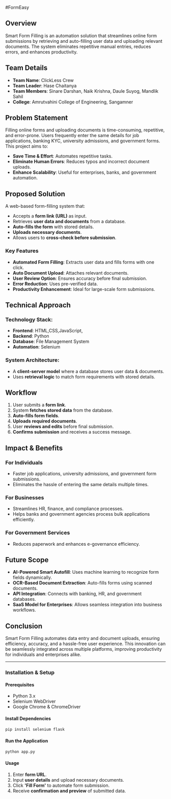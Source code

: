#FormEasy

## Overview
Smart Form Filling is an automation solution that streamlines online form submissions by retrieving and auto-filling user data and uploading relevant documents. The system eliminates repetitive manual entries, reduces errors, and enhances productivity.

## Team Details
- **Team Name**: ClickLess Crew  
- **Team Leader**: Hase Chaitanya  
- **Team Members**: Sinare Darshan, Naik Krishna, Daule Suyog, Mandlik Sahil  
- **College**: Amrutvahini College of Engineering, Sangamner  

## Problem Statement
Filling online forms and uploading documents is time-consuming, repetitive, and error-prone. Users frequently enter the same details for job applications, banking KYC, university admissions, and government forms. This project aims to:
- **Save Time & Effort**: Automates repetitive tasks.
- **Eliminate Human Errors**: Reduces typos and incorrect document uploads.
- **Enhance Scalability**: Useful for enterprises, banks, and government automation.

## Proposed Solution
A web-based form-filling system that:
- Accepts a **form link (URL)** as input.
- Retrieves **user data and documents** from a database.
- **Auto-fills the form** with stored details.
- **Uploads necessary documents**.
- Allows users to **cross-check before submission**.

### Key Features
- **Automated Form Filling**: Extracts user data and fills forms with one click.
- **Auto Document Upload**: Attaches relevant documents.
- **User Review Option**: Ensures accuracy before final submission.
- **Error Reduction**: Uses pre-verified data.
- **Productivity Enhancement**: Ideal for large-scale form submissions.

## Technical Approach
### Technology Stack:
- **Frontend**: HTML,CSS,JavaScript,
- **Backend**: Python
- **Database**: File Management System
- **Automation**: Selenium

### System Architecture:
- A **client-server model** where a database stores user data & documents.
- Uses **retrieval logic** to match form requirements with stored details.

## Workflow
1. User submits a **form link**.
2. System **fetches stored data** from the database.
3. **Auto-fills form fields**.
4. **Uploads required documents**.
5. User **reviews and edits** before final submission.
6. **Confirms submission** and receives a success message.

## Impact & Benefits
### For Individuals
- Faster job applications, university admissions, and government form submissions.
- Eliminates the hassle of entering the same details multiple times.

### For Businesses
- Streamlines HR, finance, and compliance processes.
- Helps banks and government agencies process bulk applications efficiently.

### For Government Services
- Reduces paperwork and enhances e-governance efficiency.

## Future Scope
- **AI-Powered Smart Autofill**: Uses machine learning to recognize form fields dynamically.
- **OCR-Based Document Extraction**: Auto-fills forms using scanned documents.
- **API Integration**: Connects with banking, HR, and government databases.
- **SaaS Model for Enterprises**: Allows seamless integration into business workflows.

## Conclusion
Smart Form Filling automates data entry and document uploads, ensuring efficiency, accuracy, and a hassle-free user experience. This innovation can be seamlessly integrated across multiple platforms, improving productivity for individuals and enterprises alike.

---

### Installation & Setup
#### Prerequisites
- Python 3.x
- Selenium WebDriver
- Google Chrome & ChromeDriver

#### Install Dependencies
```sh
pip install selenium flask 
```

#### Run the Application
```sh
python app.py
```

#### Usage
1. Enter **form URL**.
2. Input **user details** and upload necessary documents.
3. Click **'Fill Form'** to automate form submission.
4. Receive **confirmation and preview** of submitted data.


